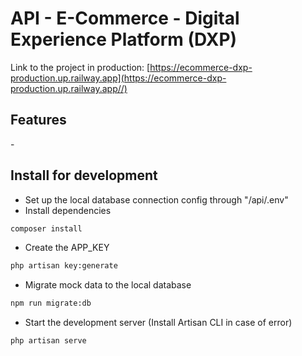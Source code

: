 # API - E-Commerce - Digital Experience Platform (DXP)

Link to the project in production: [https://ecommerce-dxp-production.up.railway.app](https://ecommerce-dxp-production.up.railway.app//)

## Features

\-

## Install for development

-   Set up the local database connection config through "/api/.env"
-   Install dependencies

```bash
composer install
```

-   Create the APP_KEY

```bash
php artisan key:generate
```

-   Migrate mock data to the local database

```bash
npm run migrate:db
```

-   Start the development server (Install Artisan CLI in case of error)

```bash
php artisan serve
```
